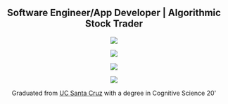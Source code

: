 <h2 align="center">Software Engineer/App Developer | Algorithmic Stock Trader</h2>

<p align="center"><a href="https://my.indeed.com/p/christiann-icpn7p7"><img src="https://img.shields.io/badge/-Christian%20Nicoletti-%238a3ab9?style=social&logo=indeed"></a></p>
<p align="center"><a href="https://stackoverflow.com/users/11938071"><img src="https://img.shields.io/badge/-user:11938071-%238a3ab9?style=social&logo=stackoverflow"></a></p>
<p align="center"><a href="https://linkedin.com/in/cwnicoletti/"><img src="https://img.shields.io/badge/-cwnicoletti-%238a3ab9?style=social&logo=linkedin"></a></p>
<p align="center"><a href="https://instagram.com/spacepleb/"><img src="https://img.shields.io/badge/-spacepleb-%238a3ab9?style=social&logo=instagram"></a></p>

<p align="center">Graduated from <a href="https://www.ucsc.edu/">UC Santa Cruz</a> with a degree in Cognitive Science 20'</p>
